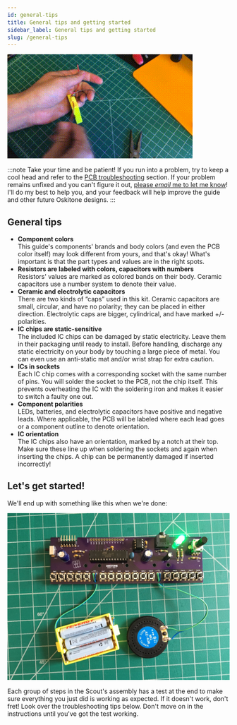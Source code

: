 ```yaml
---
id: general-tips
title: General tips and getting started
sidebar_label: General tips and getting started
slug: /general-tips
---
```


[![Timelapse of soldering and assembling a Scout](/img/scout_assembly-16-420-8-128.gif)](https://vimeo.com/586501851)

:::note
Take your time and be patient! If you run into a problem, try to keep a cool head and refer to the [PCB troubleshooting](pcb-troubleshooting) section. If your problem remains unfixed and you can't figure it out, [please _email_ me to let me know](https://www.oskitone.com/contact)! I'll do my best to help you, and your feedback will help improve the guide and other future Oskitone designs.
:::

## General tips

- **Component colors**<br />
  This guide's components' brands and body colors (and even the PCB color itself) may look different from yours, and that's okay! What's important is that the part types and values are in the right spots.
- **Resistors are labeled with colors, capacitors with numbers**<br />
  Resistors' values are marked as colored bands on their body. Ceramic capacitors use a number system to denote their value.
- **Ceramic and electrolytic capacitors**<br />
  There are two kinds of “caps” used in this kit. Ceramic capacitors are small, circular, and have no polarity; they can be placed in either direction. Electrolytic caps are bigger, cylindrical, and have marked +/- polarities.
- **IC chips are static-sensitive**<br />
  The included IC chips can be damaged by static electricity. Leave them in their packaging until ready to install. Before handling, discharge any static electricity on your body by touching a large piece of metal. You can even use an anti-static mat and/or wrist strap for extra caution.
- **ICs in sockets**<br />
  Each IC chip comes with a corresponding socket with the same number of pins. You will solder the socket to the PCB, not the chip itself. This prevents overheating the IC with the soldering iron and makes it easier to switch a faulty one out.
- **Component polarities**<br />
  LEDs, batteries, and electrolytic capacitors have positive and negative leads. Where applicable, the PCB will be labeled where each lead goes or a component outline to denote orientation.
- **IC orientation**<br />
  The IC chips also have an orientation, marked by a notch at their top. Make sure these line up when soldering the sockets and again when inserting the chips. A chip can be permanently damaged if inserted incorrectly!

## Let's get started!

We'll end up with something like this when we're done:

![090200@0.5x.jpg](/img/pcb_assembly/090200@0.5x.jpg)

Each group of steps in the Scout's assembly has a test at the end to make sure everything you just did is working as expected. If it doesn't work, don't fret! Look over the troubleshooting tips below. Don't move on in the instructions until you've got the test working.

